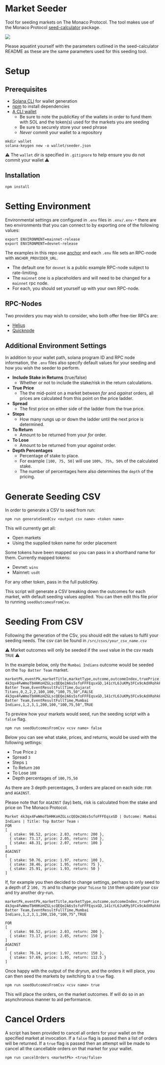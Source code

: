 # Market Seeder

Tool for seeding markets on The Monaco Protocol. The tool makes use of the Monaco Protocol [seed-calculator](https://github.com/MonacoProtocol/seed-calculator) package.

![](docs/seed_example.png)

Please aquatint yourself with the parameters outlined in the seed-calculator README as these are the same parameters used for this seeding tool.

# Setup

## Prerequisites

- [Solana CLI](https://docs.solana.com/cli/install-solana-cli-tools) for wallet generation
- [npm](https://docs.npmjs.com/downloading-and-installing-node-js-and-npm) to install dependencies
- [A CLI wallet](https://docs.solana.com/wallet-guide/file-system-wallet)
  - Be sure to note the publicKey of the wallets in order to fund them with SOL and the token(s) used for the markets you are seeding
  - Be sure to securely store your seed phrase
  - _Never_ commit your wallet to a repository

```
mkdir wallet
solana-keygen new -o wallet/seeder.json
```

⚠️ The `wallet` dir is specified in `.gitignore` to help ensure you do not commit your wallet ⚠️

## Installation

```
npm install
```

# Setting Environment

Environmental settings are configured in `.env` files in `.env/.env-*` there are two environments that you can connect to by exporting one of the following values:

```
export ENVIRONMENT=mainnet-release
export ENVIRONMENT=devnet-release
```

The examples in this repo use [anchor](https://github.com/coral-xyz/anchor) and each `.env` file sets an RPC-node with `ANCHOR_PROVIDER_URL`.

- The default one for `devnet` is a public example RPC-node subject to rate-limiting.
- The `mainnet` one is a placeholders and will need to be changed for a `mainnet` rpc node.
- For each, you should set yourself up with your own RPC-node.

## RPC-Nodes

Two providers you may wish to consider, who both offer free-tier RPCs are:

- [Helius](https://www.helius.xyz/)
- [Quicknode](https://www.quicknode.com/)


## Additional Environment Settings

In addition to your wallet path, solana program ID and RPC node information, the `.env` files also specify default values for your seeding and how you wish the seeder to perform.

- **Include Stake in Returns** (true/false)
  - Whether or not to include the stake/risk in the return calculations.
- **True Price**
  - The the mid-point on a market between _for_ and _against_ orders, all prices are calculated from this point on the price ladder.
- **Spread**
  - The first price on either side of the ladder from the true price.
- **Steps**
  - How many rungs up or down the ladder until the next price is determined.
- **To Return**
  - Amount to be returned from your _for_ order.
- **To Lose**
  - Amount to be returned from your _against_ order.
- **Depth Percentages**
  - Percentage of stake to place.
  - For example `[100, 75, 50]` will use `100%, 75%, 50%` of the calculated stake.
  - The number of percentages here also determines the `depth` of the pricing.

# Generate Seeding CSV

In order to generate a CSV to seed from run:

```
npm run generateSeedCsv <output csv name> <token name>
```

This will currently get all:

- Open markets
- Using the supplied token name for order placement

Some tokens have been mapped so you can pass in a shorthand name for them. Currently mapped tokens:

- Devnet: `wins`
- Mainnet: `usdt`

For any other token, pass in the full publicKey.

This script will generate a CSV breaking down the outcomes for each market, with default seeding values applied. You can then edit this file prior to running `seedOutcomesFromCsv`.

# Seeding From CSV

Following the generation of the CSv, you should edit the values to fulfil your seeding needs. The csv can be found in `/src/csvs/your_csv_name.csv`

⚠️ Market outcomes will only be seeded if the `seed` value in the csv reads `TRUE` ⚠️

In the example below, only the `Mumbai Indians` outcome would be seeded on the `Top Batter Team` market.

```
marketPk,eventPk,marketTitle,marketType,outcome,outcomeIndex,truePrice,spread,steps,toReturn,toLose,depthPercentages,seed
4k3qx4FwWmoTbHHKoHZGLscQEQe2A6s5sfoFFFEqsxGD,141cYL6JuKMy3FCx9cAdXRohkFhdj6RCosM3aWAp7cB7,Top Batter Team,EventResultFullTime,Gujarat Titans,0,2,2,2,100,100,"100,75,50",FALSE
4k3qx4FwWmoTbHHKoHZGLscQEQe2A6s5sfoFFFEqsxGD,141cYL6JuKMy3FCx9cAdXRohkFhdj6RCosM3aWAp7cB7,Top Batter Team,EventResultFullTime,Mumbai Indians,1,2,3,1,200,100,"100,75,50",TRUE
```

To preview how your markets would seed, run the seeding script with a `false` flag.

```
npm run seedOutcomesFromCsv <csv name> false
```

Below you can see what stake, prices, and returns, would be used with the following settings:

- True Price `2`
- Spread `3`
- Steps `1`
- To Return `200`
- To Lose `100`
- Depth percentages of `100,75,50`

As there are 3 depth percentages, 3 orders are placed on each side: `FOR` and `AGAINST`.

Please note that for `AGAINST` (lay) bets, risk is calculated from the stake and price on The Monaco Protocol.

```
Market 4k3qx4FwWmoTbHHKoHZGLscQEQe2A6s5sfoFFFEqsxGD | Outcome: Mumbai Indians | Title: Top Batter Team ℹ️
FOR
[
  { stake: 98.52, price: 2.03, return: 200 },
  { stake: 73.17, price: 2.05, return: 150 },
  { stake: 48.31, price: 2.07, return: 100 }
]
AGAINST
[
  { stake: 50.76, price: 1.97, return: 100 },
  { stake: 38.46, price: 1.95, return: 75 },
  { stake: 25.91, price: 1.93, return: 50 }
]
```

If, for example you then decided to change settings, perhaps to only seed to a depth of 2 `100, 75` and to change your `ToLose` to `150` then update your csv and try another dry-run.

```
marketPk,eventPk,marketTitle,marketType,outcome,outcomeIndex,truePrice,spread,steps,toReturn,toLose,depthPercentages,seed
4k3qx4FwWmoTbHHKoHZGLscQEQe2A6s5sfoFFFEqsxGD,141cYL6JuKMy3FCx9cAdXRohkFhdj6RCosM3aWAp7cB7,Top Batter Team,EventResultFullTime,Mumbai Indians,1,2,3,1,200,150,"100,75",TRUE
```

```
FOR
[
  { stake: 98.52, price: 2.03, return: 200 },
  { stake: 73.17, price: 2.05, return: 150 }
]
AGAINST
[
  { stake: 76.14, price: 1.97, return: 150 },
  { stake: 57.69, price: 1.95, return: 112.5 }
]
```

Once happy with the output of the dryrun, and the orders it will place, you can then seed the markets by switching to a `true` flag.

```
npm run seedOutcomesFromCsv <csv name> true
```

This will place the orders, on the market outcomes. If will do so in an asynchronous manner to aid performance.

# Cancel Orders

A script has been provided to cancel all orders for your wallet on the specified market at invocation. If a `false` flag is passed then a list of orders will be returned. If a `true` flag is passed then an attempt will be made to cancel all the cancellable orders on that market for your wallet.

```
npm run cancelOrders <marketPk> <true/false>
```
